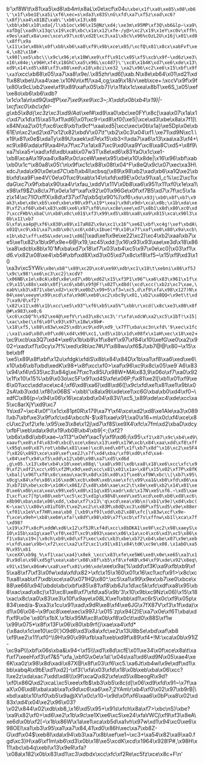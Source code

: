 b'\xf8W\t\x81\xa5\xd8\xb4m\x8aL\x0e\xcf\x04`u\xbe\x1f\xa0\xe85\x08\xb6\'\x1f\xbe1E\xa5i\xf6\xec=s\xda3\x83S\nG\xfd\xa7\xf5z\xad\xc6?\x8f}\xa4\x81BZ\xab\'\xb6\x13\x80 \xbb\xb6\x10\xda{/l\xb1oc\x96\x15@Nz\xd4;\xe3m\x95MP\xf3Q\xb6&lp~\xa9\xafDg[\xadh\x13qc\x19\xc8\xbc\x1a\x12\xfe-/y@>\xc2\x19\x1eY\xc0v\xffh\x9es\xad\x8a\xec\xce\x97\xc6\xd2E\xc3\xa1\x8c%\x96%cOzL2U\x16j\x01\xd0\x8ff\x9a \x11\x1e\x0bk\x0f\xbb\xb6\xa8\xf9\x9b\xce\x85/\xcfQ\x81\x8cx\xabFvf\xe4,\x82\x1b#-\x90[\xe5\xbc\\\x9c\x96;e\x10W\xe9\xff\x91c\x05\xf5\xcb\x9f~\xd6z\xe3\x16\x84e;\x96H\xf4\x18GhC\xa5\x96L\xc4d7}\'\xc8\x1b4K\xd7\xe6\xde\x13\xd9\x14\xd5\x88\xf3\x08\xed\x18\x8ci\xe32_\xa2\x96\xc2\xe6\x15\xbf\x9f\xa3`\xcc\xb88\x05\xa7\xa8\x9e/.\x85zhr\xd6[\xab.N\x8e\xb64\x01\xd21\xd1\x88\xbe\\U\xa4\xae.\x10N\n\xff/\xa4,cg;\xa9\x18/v\xeb\xce+:\xccV\x9f\x9f\x80\x9cL\xb2\xee\xf9\x89\xaf\x05\xb7}\r\x1fa\x1c\xea\x8bT\xe6S_\x05\xef\xe8o\xb6\xb6\xdb?\x1c\x1a\n\xd9*Q\xdfP\xe7\xe9\xe9\xc3~;X\xdd\x0b\xb4\x19)|-\xcf\xc0\xbc\xfeI-g\xb5\x8d{\xc3z\xc3\xd9/Aa\\*\xef#\xd9\xa0\xbc\xe0FY\x8c[\xaa\x07\x1a\x1c\xd7\x1d\x15\xa51\xf1\xd6|\x01\xc9=\xd8\xf0{\xe5|\xce\xd3\xbe\x8a\x7f1]\x84N\xa2\x01;f\xc6\xc8\xb1\x9cf^\xaa\xd5|\xcc\xec\x0b\x1a}\xe5Dp\x0e\xb61E\n\xc2\xd2\xd7\x12\x82\xbdV\x07\t"\xb2\x0c3\x04\xf1.\xe71\xd9N\xc1.\x19\x81\x0e$\xdaTy\x89U\xaek\xd7e\x15\xb3<I\xda7\xa6\x13\xaa\xa3\xf4+\xc9\x86\xda\xf9\xa4H\x7f\xc7\x1a\x87\xc9\xd0\xa9Y\xc8\xa8C\xd5+\x8f9\xa7!s\xa5+\xad\xfd\xdb\xab\x07w3T\x8e\xd6\x83YaO\x1c\xe1-\xb8\xcaA\x19\xa4\x8aR\x0c\xceW\xee\x95\xbe\x10\x8de|\x16\x96\xbf\xab\xb0\x1c^\x80a8\x05\'\n\x9f\xc1c\x88\x08t\x04^F\x8eQ\x9c\x07\xec\xa3H\xdcJ\xda\x90\x0e\xd7C\xb1\xb4I\xcbsq(\x89\x98\xb2\xad\xb6\xa1Q\xe2\xbb\xfd\xa9F\xe4V\'0e\x01\xc9\xab\x14\n\xfd\xd9E\x0c\x91\xa1_c%\xc2\xc1\xdaG\xc7\x9f\xba\x90\xa4\r\xfau_\xddV\x11V\x0b8\xa6\x951\x11\xf0\x1e\xa1\x98\xf9$Z\x8c\x7f\x0e\x1d^\xaf\x92\x01\x96Ge\x0f\xf7B5\xd7\x7f\xc5\x1az\x14\xc7!lO\xffX\x8d\xf37\xf7q\xb5q\x90%)\xf6`\x9a\x93j\xb0\x8f\xb7\x9ak3\xbe\x8e\xb5\xed\xbe\x90\x9f\x19*\xea}\x9d\x9d>\xca\x0b;\x1b\xda\xe0\xf2\xf60\xb4\x83\xd6\xe6\x97\xf0\nu\xc8e\xee\xd7\x8b1\x8d\x80\xc0\xd7\xccFHb%\xbaC\n\xb8\x0c\x01$\xf3\x99\xd5\x8b\xa8\xa9\x815\xca\x90l3\x0b\x11\xb7 G\xfa\xa4p@\xf6\x830\x89\x17aR8Z\x9a\xc1\x16^\xe6I\xbf\xc4g!\xef\xbdA\x01Q\xc9\xb1\xa7\xdb\x0c\xc6\xd4\x1bue(*9\x10\x7f\xaf\xe0\x80\x9a\xcb\x1b\xb2\xff\xd5&\xde\xe1\x86`[|\xad\xe1\x9e\xe22\xc2)\xc4\xb2\xaal\xb7\xe5\xe1\x82\x1b\x9f\x9e=6@\x19,\xc45\xdd:]\x16\x93\x93\xae\xe3d\x18\x86\xa8\xdcb\x8b\x10\'M\xba\xd7\x18\xf7\x03\xb4\xc5\x97\x0e\xc0|\x03\xf1\xd6.v\x82\x08\xe4\xb5#\xbf\xd8X\xd3\x05\xd7\x8c\xf8\xf5~\x15\xf9\xd3\x10 \xa3v\xc5YW`k\x0e\xb8"\x89\xc2D\xc4\xe9X\xdb\xc1\x18\t\xebni\x86\xf5J\x9c\x98!\xe6\xc3\xc2}\xcdV?\x06NB\x1e\x8cA\x8d\x8e\xd7\x0b\xd62\x15\xf3P1\x96^\xa6\x83\x961\x1f\xc9\x15\x88s\xeb\x0f}\xc6\xb0\x9f@F!\x02T\xd8d(\xcd\xcc(\xb2z\xc7\xae,\xab%\xb3\x871\xbe\xd2>\xc9\xe0bZ\x99+5\xf3=\xc5,d\xf9\xfa\x98\x127)N\x04\xee\xeeym\x99\xcd\xfa\x9dK\xeb0\xc2\xbc9y\x01,\xb2\xa8QQ<\x9et\t\xd7\xa9/O\xf2?\x82\x11\xd6\x1b\xcc\xe5\x93"\xf6\xb5\xa5%^\xbb\r\xcd(\x8c\xe3\x80\x8f@#\x983\xe0;6 \xc6\xcbQ^h\x92\xe4@\xefV\r\xd3\x8c\xc3\'r\xfa\xdcW\xa2\xc5\x1bT!\x15|\xac\xbe(\xf6\x0f\x93\x97\x18w\x9b#-\x18\xf5,\x88\x83w\xe25\xdb\xc9\xd9\xd9_\x7fT\xba\xc3n\xfd\'9\xec\x1fc;\xa1\xad\x8d\x0f\xd6\xd4\x90\xc1,\xd5\x1b\x1d\x08fx\x1aH\xec\x18\xe2`+\xc9\xcb\xa3Q7\xd4*\xe6\x1b\xb9\x1f\x8eY\x97\xf84\x10\\\xefG\xe0\xa2\x902=\xad\xf1\x0cy\x7f%\xed\x9b\xc7#UY\x88wu\xf6$J\xb7@@\x80~\x15\xbe\xbff \xe5\x89\x8f\xbf\x12u\xfdgk\xfdiS\x8b\x84\x84D\x1b\xa1\xf8\xa6\xed\xe6\x10\xb6\xb1\xbd\xedK\x98+\x8f\xcc\xf0>\xaf\x96\xc9\x8c\x05\xe9`A6\x83\x94\xf4\n535\xc3\x84g\xe7f\xc1\x85U\x98W+MA\x83,9\x06o\xf7\xa0\x92\x1f\x10\x15%\xb9\x03o\xc5F\x91\xd4S\xfe\x06P;f\x81\xe2l[\xb1\x01\xf9\xe6\x01\xcc\xdd\xce\xc4;\xf6\xd8\xa6)\xd8\xd6([\x9c\xfd\xe1\x81\xe1\x9b\x02sA\xb3\xdd.\xf8(\x06BS`=\xbb\'\x8a\x9b\xde\xe1\xc6G\xba\xb0\xd4\xf0~\xdfC\x86(p=\x94\x06\x16\xca\xbd\x04\x83V/\xc5_\x89\xde\xc4\xde\xcc\xa5\xc8arXjY\xd9\xc7 Ys\xd7~\xc4\x0f"i\x1c\x81pt0R\x179\xa7Y\xf4\xce\xd2\xd8\xe1AIe\xa3\x089l\xb7\xbf\xe3\x9f\xfc\xd4\xbccN-$\x81\xae\x91;\xa0\x16+m\x0c\xf4\xce\x8cU\xc2\xf2\xfe.\x95\xe3\x8e\x12j\xd7\xf8S\xe9X4\xfc\x7fm\xd2\xbaD\xdcy\xfbF\xeb\xda\x9d\x19\xb0B\xb4\xb9|<;{\xf2?\xb6x\x8di\xb6\xae~\x113^\x0eY\xacTy\xf9\xd6;i\x95`\xf1\x87\x9c\xb4\xd9\xaavf\xe8\xf4\x83>0\xbcE\xce\x8eu\x13\xe0\x17W\xcb\x84\xaa\xdd\xf8\xff\x95q\xe0\x87\rot\xb8w\x81\xae)\xc8\xed\x0f\x1f\xb7\x8d^\x16\xc2\xe5F4?\x82G\x893\xce\xa9\xef\xe2J\x7f\xd4\xba/\xf0\xd0\xfd\xa4-\x04\xef\x94\xf5\xdd\x12\xb0\x98\xa7\xd5\xd6d ,g\x05.\x13\x8e\xb4\x10\xee\x08q\'\xa8\x90|\xdb\xa8\x18\xe6\xcc\xfc\x99\xf2\xdf2\xcc\x95\xf2M\x9d\xed\xcc\x81\x01\x1a>\x8f\x15\x02\xf7P\x8fK\xbal|\x96T\xf0\x8c\xeau\xac9\x8d\x16\xd0\x1f\xe8\xf9W\xbc\\|\xb7\x95\x0cg\x84\xfe\x86\x16\xedK\xcb\x0eK\xeb\xae\xfc\x99\xa1&\xb0\xfd\x86\xa3\xb71U\xbe\xc0>\x1dK<\x06I/Z\xd8\xb6\xae\xc2\t\x8e\xe8\xb2\x14\x01\xe0\xe6\x0b\xca\xea\x99\xe5\xd0\x11q\x85\xadr\xdc\x17N\xe5\xf6.~\xd5\xaeI\xcf\xc7[Yp\x08\xeb*\xc5\xc3\xd1p\x98%8\xeeV\xe5\xcd\xe0\xb0\xd8\xc6\x8b90\xba\xda\x06\xdd,\xba\xf7\x13\'q\xcd\xea\x9b\n)\xb1\x9e)\xd4\xbc(K~\xac\\\x80v\x01uTG9\t\xe2\xc2\n\x83M\x8dQ\xc3\xd6P\xf5\xd5\x9e\x88er\xf01\x1eV\xf7HR\xea\xb0_[\xb9\xf9]\xdd\xb2\x88\xfc[\x83w\xcf\x9e-f\xce\x9eh+\xb8\xe6m\xfa!\x8dY\x98\xb9\x7f\xcb\xf7s\xffnw\xb1l\xca\x7f\xd98?\x19\x7f\x8cP\xddW\xd6\x12\xf5JR\xf4d\xcc\x8bDKA1\xe9F\xc2\x98\xaeyS\x10\x15b\xa1g\xaeT\xf0\xe3T\xc9\x893\xaex\x06\x1a\xc4\xc6\xd3\xc5\x86\xf1\x8a\x19<|\x0ch\xb9\x8d\xf7\xec\xdc\xb3\xbe\xb72\xb4\xbe\x07\x9e\xeb>\xfd\xae\x9b<\xf2\xcc\xa2\xf2\xc1\x91\x81\x84\tdK\xc9e\x08.\x1abO\xa5N\x95\xb1 \xceXX\xb9g_%\xf1\xac\xa4}\x8ek_\xcc\x83\xfe\xe5W6\xe8\x0e\xe65\xa3\x18\x9dlo\x98\xd5gf\xea\xabr\x08\x8f\xb5\xf8\xfeKB\x94\xf9\xde\x92\x8eq\x91\x15m\x86n#v\xa8\xef\x01\x96\xde`\xee\x9a{%\xdd\xf3K\xa9\xfb\xb9\xf5\xa8\xf7\xf3\x0fw\xda\xfd\x82>\xfc\x15\x160\x01\x16\xc1\xcf\x91>\x8c\xc1\xa8\xab\xf7\xdb\xce\xa0\x071HQ\x80^.\xc5\xa1\x99\x9ex\xb7\xe0\xbce\x88\xe66l\x94[\xbdo\xbc\xbf\x85\x81\xf8\xb6J\x1d\xc5k\xfc\xdf\xa8\x95\xb8\xac\xad\x8c)\x13\xc8\xe8\xf7\xfd\xa5\x9b\'3\x10\x9b\xc9Nz\x06)\x15\x18\xac\x8c\xa0\x83\xe3\x10f\x9aye\x08LX\xe1\xbb\xd1\xc6rS\x0c\xf9\x05p\x834\xed/a-$\xa3\x1cu\x91\xad\x9dR\xe8\xf4\xe6JG\x7fX87V\xf3\x1f\xda)\xd1\x06\x08~\x9f\xc8\xee\xec\x997J:\x015`zp\x94{2)E\xa7\x0e\xf6T\xba\xdf\xf9\x0e`\xd0!\x1bX.\x1b\x95M\xc8\x0b\xf8\x0c\t\xd0\x88S\xf1w \x99\x075*\x8f\x13F\x06\x80\xb9rf(}\xae\xa4\xfd*{\x8ao\x1c\xe10\xc0\'}O9d6\xd3\x8a\xfc\xe2\x13U8bSe\xbd\xaf\xb8 \xf9\xe2\x11!\xf0^\\9H\x90\x99\xfb\xa1\xeb\xd9f\x89\xf4+!M:\xca\x0b\x91lZ-\xc9aP\\\xbf\x06s\xba&\x94<\xf5\\\xd1\x8d\xcfE\x01\xe34\x0f\xce\x8a\t\xaf\xf7\xeeH\xf3\xf7&5"\xfa_\xbfG\x0e\x1a\'\x04s\xa1\xd6\xd9N\x05\xae4\xe6K\xa0z\x98\x8d\xadi\x87X@\x8f\x03\xf6\xc5.\xa6Jt\xb4wl\x9e\xdf\xd1\xbb\xabqA\x9bE\xd1\xd2]-\xf3\'\xfa\x03\xfd\x18\x0b\xeb\xba\x06\xcc?I\xe2z\xda\xac7\xdd\xd8\\\x9f\xcaQ\x82\xfe\xd5\x8beogR\x9d?\xf0\x86Q\xd2\xcaL\xc5\xee\xfb$\xb3\xb5\x8c(d]\x06\xd9\xfd\x91~\x7f\xaaX\x06\xd8\xba\xab\xa1\x9d\xc6\xa6\xe7;2YAm\r\xb4\xf0\x02\x97\xb9rB|\xbd\xab\x10\xf0\xb5\x9a@XV\x0c\x10~\x9d\x0f\xf6\xaa6\x0bP\xa8\x02\xd83x\xd4\x04\xe2\x96\x03?\x02\x844\x02\xdb\xb8_\x16\xd5\x95+\x91s\xfch\x8a\xf7>\xbc\nS}\xbe?\xa9\x82\xf0>\xd6\xe2\x1b\x9c\xe1X\xe6\xc5\xe24\xfaVWCj\xf9\xf3\x8eA\xe6d\x0b\xf2[=\x1b\x86W\x1a\xe1\xca\xb5d\xa1vh\x97w\xd1\x94\xc0\xe6\x98OEI\xa1\xb3\x95\xa1\xa7\x84,41\xd0\x86h\xec\xa7\xb8Z-G\xdf\x04$\xeb8I\xda\x94\xb3\xa7\x8b\xef\xe1~\xc3+\xa54\x82\xa9\xa0.fgd\xc3}H\xa6\xf1m\xb6\xd3\x0b\x18\xe5\xcdK\xcd\x1964\x928!P#,\x98H\x11\xbc\xb4q\xebI\x13\x9eR\xfa?\x08a\x182\x0b\x83\xd1\xc3\xdbdx\xcc\xfc\xf2Re\xc5fz\xce\x8c+F\n'